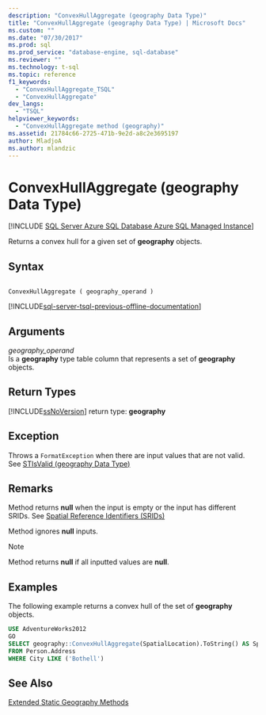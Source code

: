 ```yaml
---
description: "ConvexHullAggregate (geography Data Type)"
title: "ConvexHullAggregate (geography Data Type) | Microsoft Docs"
ms.custom: ""
ms.date: "07/30/2017"
ms.prod: sql
ms.prod_service: "database-engine, sql-database"
ms.reviewer: ""
ms.technology: t-sql
ms.topic: reference
f1_keywords: 
  - "ConvexHullAggregate_TSQL"
  - "ConvexHullAggregate"
dev_langs: 
  - "TSQL"
helpviewer_keywords: 
  - "ConvexHullAggregate method (geography)"
ms.assetid: 21784c66-2725-471b-9e2d-a8c2e3695197
author: MladjoA
ms.author: mlandzic 
---
```

# ConvexHullAggregate (geography Data Type)
[!INCLUDE [SQL Server Azure SQL Database Azure SQL Managed Instance](../../includes/applies-to-version/sql-asdb-asdbmi.md)]

Returns a convex hull for a given set of **geography** objects.
  
## Syntax  
  
```  
  
ConvexHullAggregate ( geography_operand )  
```  
  
[!INCLUDE[sql-server-tsql-previous-offline-documentation](../../includes/sql-server-tsql-previous-offline-documentation.md)]

## Arguments
 *geography_operand*  
 Is a **geography** type table column that represents a set of **geography** objects.  
  
## Return Types  
 [!INCLUDE[ssNoVersion](../../includes/ssnoversion-md.md)] return type: **geography**  
  
## Exception  
 Throws a `FormatException` when there are input values that are not valid. See [STIsValid &#40;geography Data Type&#41;](../../t-sql/spatial-geography/stisvalid-geography-data-type.md)  
  
## Remarks  
 Method returns **null** when the input is empty or the input has different SRIDs. See [Spatial Reference Identifiers &#40;SRIDs&#41;](../../relational-databases/spatial/spatial-reference-identifiers-srids.md)  
  
 Method ignores **null** inputs.  
  
> [!NOTE]  
>  Method returns **null** if all inputted values are **null**.  
  
## Examples  
 The following example returns a convex hull of the set of **geography** objects.  
  
 ```sql
 USE AdventureWorks2012  
 GO  
 SELECT geography::ConvexHullAggregate(SpatialLocation).ToString() AS SpatialLocation  
 FROM Person.Address  
 WHERE City LIKE ('Bothell')
 ```  
  
## See Also  
 [Extended Static Geography Methods](../../t-sql/spatial-geography/extended-static-geography-methods.md)  
  
  
